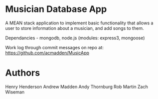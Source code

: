 # Musician Database App
A MEAN stack application to implement basic functionality that allows a user to store information about a musician, and add songs to them.

Dependancies - mongodb, node.js (modules: express3, mongoose)

Work log through commit messages on repo at: https://github.com/acmadden/MusicApp

# Authors
Henry Henderson
Andrew Madden
Andy Thornburg
Rob Martin
Zach Wiseman
